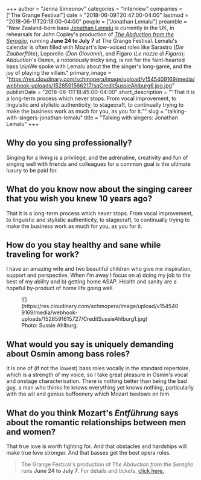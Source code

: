 +++
author = "Jenna Simeonov"
categories = "Interview"
companies = ["The Grange Festival"]
date = "2018-06-09T20:47:00-04:00"
lastmod = "2018-06-11T20:18:00-04:00"
people = ["Jonathan Lemalu"]
preamble = "New Zealand-born bass [Jonathan Lemalu](/scene/people/jonathan-lemalu/) is currently in the UK, in rehearsals for John Copley's production of [*The Abduction from the Seraglio*](https://thegrangefestival.co.uk/operas/the-abduction-from-the-seraglio/), running **June 24 to July 7** at The Grange Festival. Lemalu's calendar is often filled with Mozart's low-voiced roles like Sarastro (*Die Zauberflöte*), Leporello (*Don Giovanni*), and Figaro (*Le nozze di Figaro*); *Abduction*'s Osmin, a notoriously tricky sing, is not for the faint-hearted bass.\n\nWe spoke with Lemalu about the the singer's long-game, and the joy of playing the villain."
primary_image = "https://res.cloudinary.com/schmopera/image/upload/v1545409169/media/webhook-uploads/1528591566217/sqCreditSussieAhlburg6.jpg.jpg"
publishDate = "2018-06-11T18:45:00-04:00"
short_description = "&quot;That it is a long-term process which never stops.  From vocal improvement, to linguistic and stylistic authenticity, to stagecraft, to continually trying to make the business work as much for you, as you for it.&quot;"
slug = "talking-with-singers-jonathan-lemalu"
title = "Talking with singers: Jonathan Lemalu"
+++

## Why do you sing professionally?

Singing for a living is a privilege, and the adrenaline, creativity and fun of singing well with friends and colleagues for a common goal is the ultimate luxury to be paid for. 

## What do you know now about the singing career that you wish you knew 10 years ago?

That it is a long-term process which never stops.  From vocal improvement, to linguistic and stylistic authenticity, to stagecraft, to continually trying to make the business work as much for you, as you for it.  

## How do you stay healthy and sane while traveling for work?

I have an amazing wife and two beautiful children who give me inspiration, support and perspective.  When I'm away I focus on a) doing my job to the best of my ability and b) getting home ASAP. Health and sanity are a hopeful by-product of home life going well.

<figure data-type="image">
![](https://res.cloudinary.com/schmopera/image/upload/v1545409169/media/webhook-uploads/1528591615727/CreditSussieAhlburg1.jpg)
<figcaption>Photo: Sussie Ahlburg.</figcaption>
</figure>

## What would you say is uniquely demanding about Osmin among bass roles?

It is one of (if not the lowest) bass roles vocally in the standard repertoire, which is a strength of my voice, so I take great pleasure in Osmin's vocal and onstage characterisation. There is nothing better than being the bad guy, a man who thinks he knows everything yet knows nothing, particularly with the wit and genius buffoonery which Mozart bestows on him. 

## What do you think Mozart's *Entführung* says about the romantic relationships between men and women?

That true love is worth fighting for. And that obstacles and hardships will make true love stronger. And that basses get the best opera roles.

>The Grange Festival's production of *The Abduction from the Seraglio* runs **June 24 to July 7**. For details and tickets, [click here.](https://thegrangefestival.co.uk/operas/the-abduction-from-the-seraglio/)
